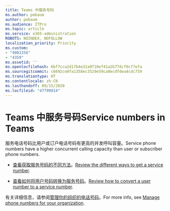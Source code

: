 ```yaml
---
title: Teams 中服务号码
ms.author: pebaum
author: pebaum
ms.audience: ITPro
ms.topic: article
ms.service: o365-administration
ROBOTS: NOINDEX, NOFOLLOW
localization_priority: Priority
ms.custom:
- "9002256"
- "4359"
ms.assetid: ''
ms.openlocfilehash: 6bf7cca2d17b4e31a0f10ef41a2b77dcf0cf7efa
ms.sourcegitcommit: c6692ce0fa1358ec3529e59ca0ecdfdea4cdc759
ms.translationtype: HT
ms.contentlocale: zh-CN
ms.lasthandoff: 09/15/2020
ms.locfileid: "47799014"
---
```

# <a name="service-numbers-in-teams"></a><span data-ttu-id="5ab86-102">Teams 中服务号码</span><span class="sxs-lookup"><span data-stu-id="5ab86-102">Service numbers in Teams</span></span>

<span data-ttu-id="5ab86-103">服务电话号码比用户或订户电话号码有更高的并发呼叫容量。</span><span class="sxs-lookup"><span data-stu-id="5ab86-103">Service phone numbers have a higher concurrent calling capacity than user or subscriber phone numbers.</span></span> 

- <span data-ttu-id="5ab86-104">[查看获取服务号码的不同方法](https://docs.microsoft.com/microsoftteams/getting-service-phone-numbers)。</span><span class="sxs-lookup"><span data-stu-id="5ab86-104">[Review the different ways to get a service number](https://docs.microsoft.com/microsoftteams/getting-service-phone-numbers).</span></span> 

- <span data-ttu-id="5ab86-105">[查看如何将用户号码转换为服务号码](https://docs.microsoft.com/microsoftteams/manage-phone-numbers-for-your-organization/phone-number-management-for-the-u-s)。</span><span class="sxs-lookup"><span data-stu-id="5ab86-105">[Review how to convert a user number to a service number](https://docs.microsoft.com/microsoftteams/manage-phone-numbers-for-your-organization/phone-number-management-for-the-u-s).</span></span>

<span data-ttu-id="5ab86-106">有关详细信息，请参阅[管理你的组织的电话号码](https://docs.microsoft.com/microsoftteams/manage-phone-numbers-for-your-organization/manage-phone-numbers-for-your-organization)。</span><span class="sxs-lookup"><span data-stu-id="5ab86-106">For more info, see [Manage phone numbers for your organization](https://docs.microsoft.com/microsoftteams/manage-phone-numbers-for-your-organization/manage-phone-numbers-for-your-organization).</span></span>
